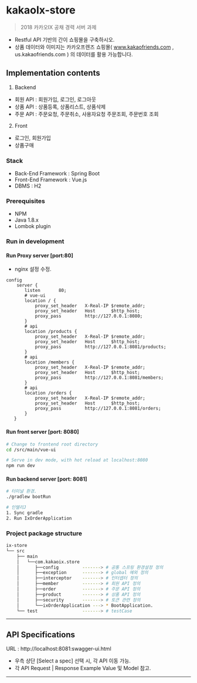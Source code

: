 # kakaoIx-store
> 2018 카카오IX 공채 경력 서버 과제
- Restful API 기반의 간이 쇼핑몰을 구축하시오.
- 상품 데이터와 이미지는 카카오프렌즈 쇼핑몰( www.kakaofriends.com , us.kakaofriends.com ) 의 데이터를 활용 가능합니다.




## Implementation contents
1. Backend
  - 회원 API : 회원가입, 로그인, 로그아웃
  - 상품 API : 상품등록, 상품리스트, 상품삭제
  - 주문 API : 주문요청, 주문취소, 사용자요청 주문조회, 주문번호 조회
   
2. Front
  - 로그인, 회원가입
  - 상품구매

### Stack
- Back-End Framework : Spring Boot
- Front-End Framework : Vue.js
- DBMS : H2

### Prerequisites
- NPM
- Java 1.8.x
- Lombok plugin

### Run in development
#### Run Proxy server [port:80]
- nginx 설정 수정.
```
config
    server {
       listen       80;
       # vue-ui
       location / {
           proxy_set_header   X-Real-IP $remote_addr;
           proxy_set_header   Host      $http_host;
           proxy_pass         http://127.0.0.1:8080;
       }
       # api
       location /products {
           proxy_set_header   X-Real-IP $remote_addr;
           proxy_set_header   Host      $http_host;
           proxy_pass         http://127.0.0.1:8081/products;
       }
       # api
       location /members {
           proxy_set_header   X-Real-IP $remote_addr;
           proxy_set_header   Host      $http_host;
           proxy_pass         http://127.0.0.1:8081/members;
       }
       # api
       location /orders {
           proxy_set_header   X-Real-IP $remote_addr;
           proxy_set_header   Host      $http_host;
           proxy_pass         http://127.0.0.1:8081/orders;
       }
   }
```
#### Run front server [port: 8080]
``` bash
# Change to frontend root directory
cd /src/main/vue-ui

# Serve in dev mode, with hot reload at localhost:8080
npm run dev
```

#### Run backend server [port: 8081]
``` bash
# 터미널 환경.
./gradlew bootRun

# 인텔리J
1. Sync gradle
2. Run IxOrderApplication
```

### Project package structure
``` bash
ix-store
└── src
    ├── main
    │   └──com.kakaoix.store
    │      ├──config         -------> # 공통 스프링 환경설정 정의
    │      ├──exception      -------> # global 예외 정의
    │      ├──interceptor    -------> # 인터셉터 정의
    │      ├──member         -------> # 회원 API 정의
    │      ├──order          -------> # 주문 API 정의
    │      ├──product        -------> # 상품 API 정의
    │      ├──security       -------> # 토큰 관련 정의
    │      └──ixOrderApplication ---> * BootApplication.
    └── test                 -------> # testCase

```
----
## API Specifications
URL : http://localhost:8081:swagger-ui.html
* 우측 상단 [Select a spec] 선택 시, 각 API 이동 가능.
* 각 API Request | Response Example Value 및 Model 참고.
----